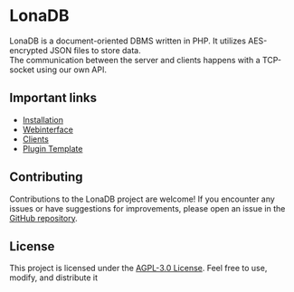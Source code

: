 # LonaDB
LonaDB is a document-oriented DBMS written in PHP. It utilizes AES-encrypted JSON files to store data.<br/>
The communication between the server and clients happens with a TCP-socket using our own API.

## Important links
- [Installation](https://docs.lona-development.org/guide/install.html)
- [Webinterface](https://docs.lona-development.org/guide/webinterface.html)
- [Clients](https://docs.lona-development.org/guide/clients.html)
- [Plugin Template](https://github.com/LonaDB/PluginTemplate)

## Contributing

Contributions to the LonaDB project are welcome! If you encounter any issues or have suggestions for improvements, please open an issue in the [GitHub repository](https://github.com/LonaDB/Server).

## License

This project is licensed under the [AGPL-3.0 License](https://github.com/LonaDB/Hadro/blob/main/LICENSE). Feel free to use, modify, and distribute it